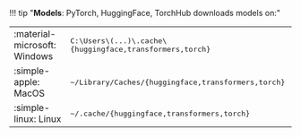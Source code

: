 !!! tip "**Models**: PyTorch, HuggingFace, TorchHub downloads models on:"
    <table markdown>
        <tbody class="slim-table">
            <tr>
                <td style="width: 20%">:material-microsoft: Windows</td>
                <td><kbd>C:\\Users\\(...)\\.cache\\{huggingface,transformers,torch}</kbd></td>
            </tr>
            <tr>
                <td>:simple-apple: MacOS</td>
                <td><kbd>~/Library/Caches/{huggingface,transformers,torch}</kbd></td>
            </tr>
            <tr>
                <td>:simple-linux: Linux</td>
                <td><kbd>~/.cache/{huggingface,transformers,torch}</kbd></td>
            </tr>
        </tbody>
    </table>
